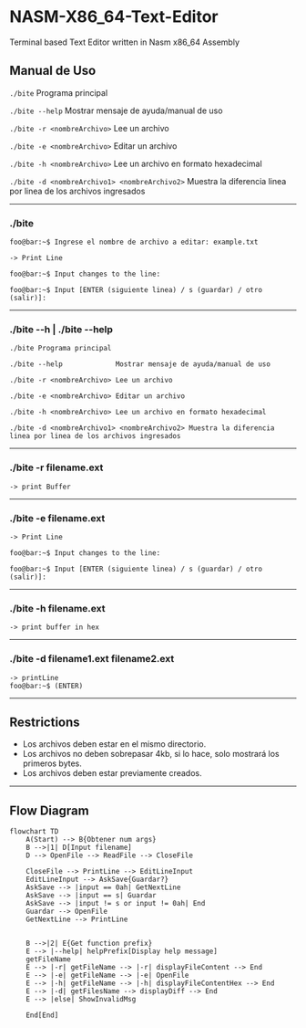 # NASM-X86_64-Text-Editor
Terminal based Text Editor written in Nasm x86_64 Assembly


## Manual de Uso

`./bite` Programa principal

`./bite --help` Mostrar mensaje de ayuda/manual de uso

`./bite -r <nombreArchivo>` Lee un archivo

`./bite -e <nombreArchivo>` Editar un archivo

`./bite -h <nombreArchivo>` Lee un archivo en formato hexadecimal

`./bite -d <nombreArchivo1> <nombreArchivo2>` Muestra la diferencia linea por linea de los archivos ingresados

---

### ./bite

```console
foo@bar:~$ Ingrese el nombre de archivo a editar: example.txt

-> Print Line

foo@bar:~$ Input changes to the line: 

foo@bar:~$ Input [ENTER (siguiente linea) / s (guardar) / otro (salir)]:
```
---

### ./bite --h | ./bite --help

```console
./bite Programa principal

./bite --help             Mostrar mensaje de ayuda/manual de uso

./bite -r <nombreArchivo> Lee un archivo

./bite -e <nombreArchivo> Editar un archivo

./bite -h <nombreArchivo> Lee un archivo en formato hexadecimal

./bite -d <nombreArchivo1> <nombreArchivo2> Muestra la diferencia linea por linea de los archivos ingresados
```

---

### ./bite -r filename.ext

```console
-> print Buffer
```

---

### ./bite -e filename.ext

```console
-> Print Line

foo@bar:~$ Input changes to the line: 

foo@bar:~$ Input [ENTER (siguiente linea) / s (guardar) / otro (salir)]:
```
---

### ./bite -h filename.ext

```console
-> print buffer in hex
```

---

### ./bite -d filename1.ext filename2.ext

```console
-> printLine
foo@bar:~$ (ENTER)
```

---

## Restrictions

- Los archivos deben estar en el mismo directorio.
- Los archivos no deben sobrepasar 4kb, si lo hace, solo mostrará los primeros bytes.
- Los archivos deben estar previamente creados.

---

## Flow Diagram
```mermaid
flowchart TD
    A(Start) --> B{Obtener num args}
    B -->|1| D[Input filename]
    D --> OpenFile --> ReadFile --> CloseFile

    CloseFile --> PrintLine --> EditLineInput
    EditLineInput --> AskSave{Guardar?}
    AskSave --> |input == 0ah| GetNextLine
    AskSave --> |input == s| Guardar
    AskSave --> |input != s or input != 0ah| End
    Guardar --> OpenFile
    GetNextLine --> PrintLine


    B -->|2| E{Get function prefix}
    E --> |--help| helpPrefix[Display help message]
    getFileName
    E --> |-r| getFileName --> |-r| displayFileContent --> End
    E --> |-e| getFileName --> |-e| OpenFile
    E --> |-h| getFileName --> |-h| displayFileContentHex --> End
    E --> |-d| getFilesName --> displayDiff --> End
    E --> |else| ShowInvalidMsg 

    End[End]
```
